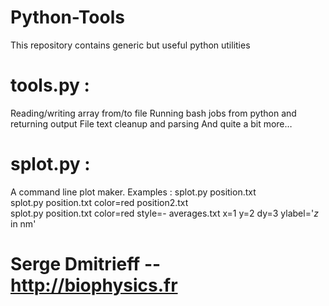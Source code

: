# Python-Tools
This repository contains generic but useful python utilities
 
# tools.py :
  Reading/writing array from/to file
  Running bash jobs from python and returning output
  File text cleanup and parsing
  And quite a bit more…
    
# splot.py :    
 A command line plot maker. 
 Examples : 
 splot.py position.txt  
 splot.py position.txt color=red position2.txt  
 splot.py position.txt color=red style=- averages.txt x=1 y=2 dy=3 ylabel='$z$ in nm'  

# Serge Dmitrieff -- http://biophysics.fr
